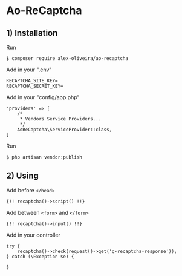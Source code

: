 # Ao-ReCaptcha

## 1) Installation

Run
````
$ composer require alex-oliveira/ao-recaptcha
````

Add in your ".env"
````
RECAPTCHA_SITE_KEY=
RECAPTCHA_SECRET_KEY=
````

Add in your "config/app.php"
````
'providers' => [
    /*
     * Vendors Service Providers...
     */
    AoReCaptcha\ServiceProvider::class,
]
````

Run
````
$ php artisan vendor:publish
````

## 2) Using

Add before ``</head>``
````
{!! recaptcha()->script() !!}
````

Add between ``<form>`` and ``</form>``
````
{!! recaptcha()->input() !!}
````

Add in your controller
````
try {
    recaptcha()->check(request()->get('g-recaptcha-response'));
} catch (\Exception $e) {
    
}
````